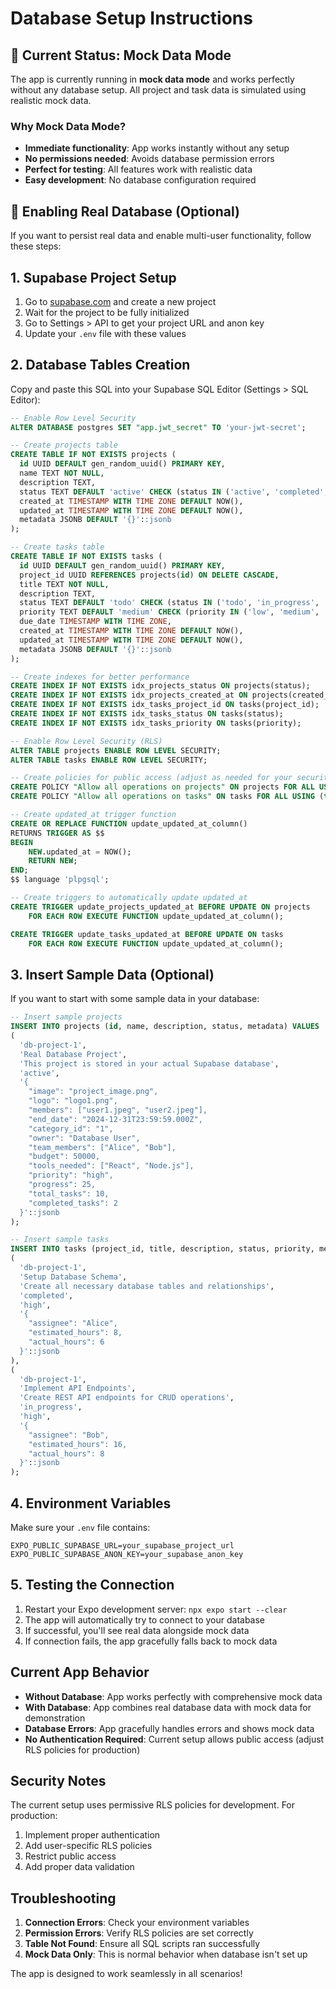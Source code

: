 # Database Setup Instructions

## 🚀 **Current Status: Mock Data Mode**

The app is currently running in **mock data mode** and works perfectly without any database setup. All project and task data is simulated using realistic mock data.

### **Why Mock Data Mode?**
- **Immediate functionality**: App works instantly without any setup
- **No permissions needed**: Avoids database permission errors  
- **Perfect for testing**: All features work with realistic data
- **Easy development**: No database configuration required

## 🔄 **Enabling Real Database (Optional)**

If you want to persist real data and enable multi-user functionality, follow these steps:

## 1. Supabase Project Setup

1. Go to [supabase.com](https://supabase.com) and create a new project
2. Wait for the project to be fully initialized
3. Go to Settings > API to get your project URL and anon key
4. Update your `.env` file with these values

## 2. Database Tables Creation

Copy and paste this SQL into your Supabase SQL Editor (Settings > SQL Editor):

```sql
-- Enable Row Level Security
ALTER DATABASE postgres SET "app.jwt_secret" TO 'your-jwt-secret';

-- Create projects table
CREATE TABLE IF NOT EXISTS projects (
  id UUID DEFAULT gen_random_uuid() PRIMARY KEY,
  name TEXT NOT NULL,
  description TEXT,
  status TEXT DEFAULT 'active' CHECK (status IN ('active', 'completed', 'archived', 'on_hold')),
  created_at TIMESTAMP WITH TIME ZONE DEFAULT NOW(),
  updated_at TIMESTAMP WITH TIME ZONE DEFAULT NOW(),
  metadata JSONB DEFAULT '{}'::jsonb
);

-- Create tasks table
CREATE TABLE IF NOT EXISTS tasks (
  id UUID DEFAULT gen_random_uuid() PRIMARY KEY,
  project_id UUID REFERENCES projects(id) ON DELETE CASCADE,
  title TEXT NOT NULL,
  description TEXT,
  status TEXT DEFAULT 'todo' CHECK (status IN ('todo', 'in_progress', 'completed', 'blocked')),
  priority TEXT DEFAULT 'medium' CHECK (priority IN ('low', 'medium', 'high', 'urgent')),
  due_date TIMESTAMP WITH TIME ZONE,
  created_at TIMESTAMP WITH TIME ZONE DEFAULT NOW(),
  updated_at TIMESTAMP WITH TIME ZONE DEFAULT NOW(),
  metadata JSONB DEFAULT '{}'::jsonb
);

-- Create indexes for better performance
CREATE INDEX IF NOT EXISTS idx_projects_status ON projects(status);
CREATE INDEX IF NOT EXISTS idx_projects_created_at ON projects(created_at);
CREATE INDEX IF NOT EXISTS idx_tasks_project_id ON tasks(project_id);
CREATE INDEX IF NOT EXISTS idx_tasks_status ON tasks(status);
CREATE INDEX IF NOT EXISTS idx_tasks_priority ON tasks(priority);

-- Enable Row Level Security (RLS)
ALTER TABLE projects ENABLE ROW LEVEL SECURITY;
ALTER TABLE tasks ENABLE ROW LEVEL SECURITY;

-- Create policies for public access (adjust as needed for your security requirements)
CREATE POLICY "Allow all operations on projects" ON projects FOR ALL USING (true);
CREATE POLICY "Allow all operations on tasks" ON tasks FOR ALL USING (true);

-- Create updated_at trigger function
CREATE OR REPLACE FUNCTION update_updated_at_column()
RETURNS TRIGGER AS $$
BEGIN
    NEW.updated_at = NOW();
    RETURN NEW;
END;
$$ language 'plpgsql';

-- Create triggers to automatically update updated_at
CREATE TRIGGER update_projects_updated_at BEFORE UPDATE ON projects
    FOR EACH ROW EXECUTE FUNCTION update_updated_at_column();

CREATE TRIGGER update_tasks_updated_at BEFORE UPDATE ON tasks
    FOR EACH ROW EXECUTE FUNCTION update_updated_at_column();
```

## 3. Insert Sample Data (Optional)

If you want to start with some sample data in your database:

```sql
-- Insert sample projects
INSERT INTO projects (id, name, description, status, metadata) VALUES
(
  'db-project-1',
  'Real Database Project',
  'This project is stored in your actual Supabase database',
  'active',
  '{
    "image": "project_image.png",
    "logo": "logo1.png",
    "members": ["user1.jpeg", "user2.jpeg"],
    "end_date": "2024-12-31T23:59:59.000Z",
    "category_id": "1",
    "owner": "Database User",
    "team_members": ["Alice", "Bob"],
    "budget": 50000,
    "tools_needed": ["React", "Node.js"],
    "priority": "high",
    "progress": 25,
    "total_tasks": 10,
    "completed_tasks": 2
  }'::jsonb
);

-- Insert sample tasks
INSERT INTO tasks (project_id, title, description, status, priority, metadata) VALUES
(
  'db-project-1',
  'Setup Database Schema',
  'Create all necessary database tables and relationships',
  'completed',
  'high',
  '{
    "assignee": "Alice",
    "estimated_hours": 8,
    "actual_hours": 6
  }'::jsonb
),
(
  'db-project-1',
  'Implement API Endpoints',
  'Create REST API endpoints for CRUD operations',
  'in_progress',
  'high',
  '{
    "assignee": "Bob",
    "estimated_hours": 16,
    "actual_hours": 8
  }'::jsonb
);
```

## 4. Environment Variables

Make sure your `.env` file contains:

```env
EXPO_PUBLIC_SUPABASE_URL=your_supabase_project_url
EXPO_PUBLIC_SUPABASE_ANON_KEY=your_supabase_anon_key
```

## 5. Testing the Connection

1. Restart your Expo development server: `npx expo start --clear`
2. The app will automatically try to connect to your database
3. If successful, you'll see real data alongside mock data
4. If connection fails, the app gracefully falls back to mock data

## Current App Behavior

- **Without Database**: App works perfectly with comprehensive mock data
- **With Database**: App combines real database data with mock data for demonstration
- **Database Errors**: App gracefully handles errors and shows mock data
- **No Authentication Required**: Current setup allows public access (adjust RLS policies for production)

## Security Notes

The current setup uses permissive RLS policies for development. For production:

1. Implement proper authentication
2. Add user-specific RLS policies
3. Restrict public access
4. Add proper data validation

## Troubleshooting

1. **Connection Errors**: Check your environment variables
2. **Permission Errors**: Verify RLS policies are set correctly
3. **Table Not Found**: Ensure all SQL scripts ran successfully
4. **Mock Data Only**: This is normal behavior when database isn't set up

The app is designed to work seamlessly in all scenarios! 
